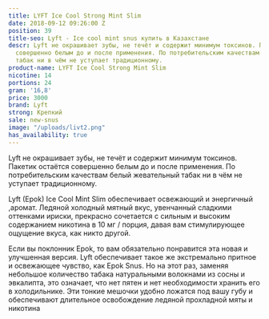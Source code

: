 ```yaml
---
title: LYFT Ice Cool Strong Mint Slim
date: 2018-09-12 09:26:00 Z
position: 39
title-seo: Lyft - Ice cool mint snus купить в Казахстане
descr: Lyft не окрашивает зубы, не течёт и содержит минимум токсинов. Пакетик остаётся
  совершенно белым до и после применения. По потребительским качествам белый жевательный
  табак ни в чём не уступает традиционному.
product-name: LYFT Ice Cool Strong Mint Slim
nicotine: 14
portions: 24
gram: '16,8'
price: 3000
brand: Lyft
strong: Крепкий
sale: new-snus
image: "/uploads/livt2.png"
has_availability: true
---
```


Lyft не окрашивает зубы, не течёт и содержит минимум токсинов. Пакетик остаётся совершенно белым до и после применения. По потребительским качествам белый жевательный табак ни в чём не уступает традиционному.


Lyft (Epok) Ice Cool Mint Slim обеспечивает освежающий и энергичный ,аромат. Ледяной холодный мятный вкус, увенчанный сладкими оттенками ириски, прекрасно сочетается с сильным и высоким содержанием никотина в 10 мг / порция, давая вам стимулирующее  ощущение вкуса, как никто другой.

Если вы поклонник Epok, то вам обязательно понравится эта новая и улучшенная версия. Lyft обеспечивает такое же экстремально притное и освежающее чувство, как Epok Snus. Но на этот раз, заменяя небольшое количество табака натуральными волокнами из сосны и эвкалипта, это означает, что нет пятен и нет необходимости хранить его в холодильнике. Эти тонкие мешочки удобно ложатся под вашу губу и обеспечивают длительное освобождение ледяной прохладной мяты и никотина